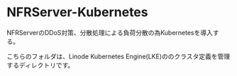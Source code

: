 # NFRServer-Kubernetes
NFRServerのDDoS対策、分散処理による負荷分散の為Kubernetesを導入する。

こちらのフォルダは、Linode Kubernetes Engine(LKE)ののクラスタ定義を管理するディレクトリです。

